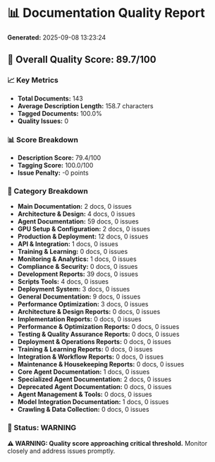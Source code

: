 
# 📊 Documentation Quality Report
**Generated:** 2025-09-08 13:23:24

## 🎯 Overall Quality Score: **89.7/100**

### 📈 Key Metrics
- **Total Documents:** 143
- **Average Description Length:** 158.7 characters
- **Tagged Documents:** 100.0%
- **Quality Issues:** 0

### 📊 Score Breakdown
- **Description Score:** 79.4/100
- **Tagging Score:** 100.0/100
- **Issue Penalty:** -0 points

### 📂 Category Breakdown
- **Main Documentation:** 2 docs, 0 issues
- **Architecture & Design:** 4 docs, 0 issues
- **Agent Documentation:** 59 docs, 0 issues
- **GPU Setup & Configuration:** 2 docs, 0 issues
- **Production & Deployment:** 12 docs, 0 issues
- **API & Integration:** 1 docs, 0 issues
- **Training & Learning:** 0 docs, 0 issues
- **Monitoring & Analytics:** 1 docs, 0 issues
- **Compliance & Security:** 0 docs, 0 issues
- **Development Reports:** 39 docs, 0 issues
- **Scripts Tools:** 4 docs, 0 issues
- **Deployment System:** 3 docs, 0 issues
- **General Documentation:** 9 docs, 0 issues
- **Performance Optimization:** 3 docs, 0 issues
- **Architecture & Design Reports:** 0 docs, 0 issues
- **Implementation Reports:** 0 docs, 0 issues
- **Performance & Optimization Reports:** 0 docs, 0 issues
- **Testing & Quality Assurance Reports:** 0 docs, 0 issues
- **Deployment & Operations Reports:** 0 docs, 0 issues
- **Training & Learning Reports:** 0 docs, 0 issues
- **Integration & Workflow Reports:** 0 docs, 0 issues
- **Maintenance & Housekeeping Reports:** 0 docs, 0 issues
- **Core Agent Documentation:** 1 docs, 0 issues
- **Specialized Agent Documentation:** 2 docs, 0 issues
- **Deprecated Agent Documentation:** 0 docs, 0 issues
- **Agent Management & Tools:** 0 docs, 0 issues
- **Model Integration Documentation:** 1 docs, 0 issues
- **Crawling & Data Collection:** 0 docs, 0 issues


### 🚨 Status: **WARNING**

**⚠️ WARNING: Quality score approaching critical threshold.**
Monitor closely and address issues promptly.
